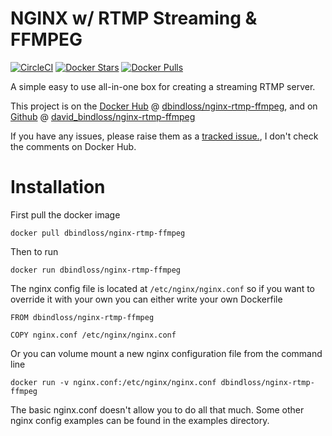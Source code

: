 # NGINX w/ RTMP Streaming & FFMPEG
[![CircleCI](https://travis-ci.org/DavidBindloss/nginx-rtmp-ffmpeg.svg?branch=master)](https://travis-ci.org/DavidBindloss/nginx-rtmp-ffmpeg)
[![Docker Stars](https://img.shields.io/docker/stars/dbindloss/nginx-rtmp-ffmpeg.svg)](hub)
[![Docker Pulls](https://img.shields.io/docker/pulls/dbindloss/nginx-rtmp-ffmpeg.svg)](hub)

A simple easy to use all-in-one box for creating a streaming RTMP server.

This project is on the [Docker Hub](https://hub.docker.com) @ [dbindloss/nginx-rtmp-ffmpeg](https://registry.hub.docker.com/u/dbindloss/nginx-rtmp-ffmpeg/), and on [Github](https://github.com) @ [david_bindloss/nginx-rtmp-ffmpeg](https://github.com/DavidBindloss/nginx-rtmp-ffmpeg)

If you have any issues, please raise them as a [tracked issue.](https://github.com/DavidBindloss/nginx-rtmp-ffmpeg/issues), I don't check the comments on Docker Hub.

# Installation

First pull the docker image

```
docker pull dbindloss/nginx-rtmp-ffmpeg
```

Then to run

```
docker run dbindloss/nginx-rtmp-ffmpeg
```

The nginx config file is located at `/etc/nginx/nginx.conf` so if you want to override it with your own you can either write your own Dockerfile

```
FROM dbindloss/nginx-rtmp-ffmpeg

COPY nginx.conf /etc/nginx/nginx.conf
```

Or you can volume mount a new nginx configuration file from the command line

```
docker run -v nginx.conf:/etc/nginx/nginx.conf dbindloss/nginx-rtmp-ffmpeg
```

The basic nginx.conf doesn't allow you to do all that much. Some other nginx config examples can be found in the examples directory.


